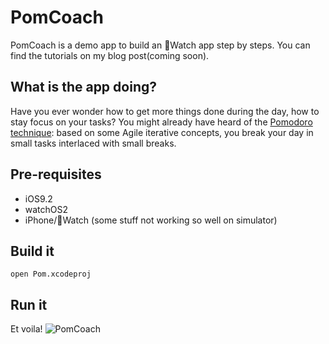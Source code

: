 PomCoach
========
PomCoach is a demo app to build an Watch app step by steps. You can find the tutorials on my blog post(coming soon).

## What is the app doing?
Have you ever wonder how to get more things done during the day, how to stay focus on your tasks? 
You might already have heard of the [Pomodoro technique](https://en.wikipedia.org/wiki/Pomodoro_Technique): based on some Agile iterative concepts, you break your day in small tasks interlaced with small breaks. 

## Pre-requisites
* iOS9.2
* watchOS2
* iPhone/Watch (some stuff not working so well on simulator)

## Build it
```
open Pom.xcodeproj
```
## Run it
Et voila!
![PomCoach](PomCoach)
